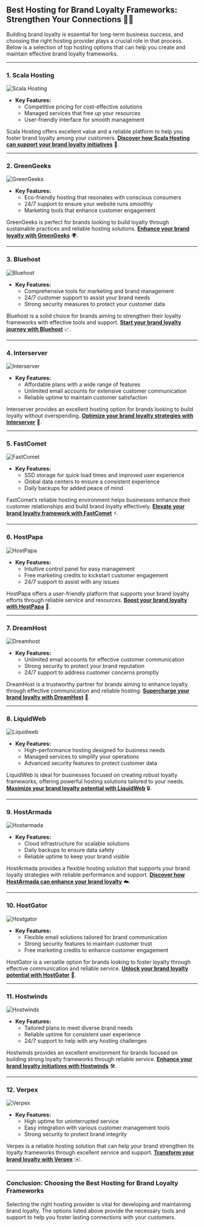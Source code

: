 ## Best Hosting for Brand Loyalty Frameworks: Strengthen Your Connections 🤝💖

Building brand loyalty is essential for long-term business success, and choosing the right hosting provider plays a crucial role in that process. Below is a selection of top hosting options that can help you create and maintain effective brand loyalty frameworks.

---

### 1. Scala Hosting
![Scala Hosting](https://i.imgur.com/uJ5JIK3.png "Scala Web Hosting")

- **Key Features:**
  - Competitive pricing for cost-effective solutions
  - Managed services that free up your resources
  - User-friendly interface for smooth management

Scala Hosting offers excellent value and a reliable platform to help you foster brand loyalty among your customers. **[Discover how Scala Hosting can support your brand loyalty initiatives](https://snipitx.com/scala-jy)** 🚀.

---

### 2. GreenGeeks
![GreenGeeks](https://i.imgur.com/eEwuntu.jpg "GreenGeeks Hosting")

- **Key Features:**
  - Eco-friendly hosting that resonates with conscious consumers
  - 24/7 support to ensure your website runs smoothly
  - Marketing tools that enhance customer engagement

GreenGeeks is perfect for brands looking to build loyalty through sustainable practices and reliable hosting solutions. **[Enhance your brand loyalty with GreenGeeks](https://snipitx.com/greengeeks-jy)** 🌍.

---

### 3. Bluehost
![Bluehost](https://i.imgur.com/PasFF9E.jpeg "Bluehost Hosting")

- **Key Features:**
  - Comprehensive tools for marketing and brand management
  - 24/7 customer support to assist your brand needs
  - Strong security measures to protect your customer data

Bluehost is a solid choice for brands aiming to strengthen their loyalty frameworks with effective tools and support. **[Start your brand loyalty journey with Bluehost](https://snipitx.com/bluehost-jy)** 📈.

---

### 4. Interserver
![Interserver](https://i.imgur.com/OM5dOEW.jpeg "Interserver Hosting")

- **Key Features:**
  - Affordable plans with a wide range of features
  - Unlimited email accounts for extensive customer communication
  - Reliable uptime to maintain customer satisfaction

Interserver provides an excellent hosting option for brands looking to build loyalty without overspending. **[Optimize your brand loyalty strategies with Interserver](https://snipitx.com/interserver-jy)** 💸.

---

### 5. FastComet
![FastComet](https://i.imgur.com/7qgXuWp.png "FastComet Hosting")

- **Key Features:**
  - SSD storage for quick load times and improved user experience
  - Global data centers to ensure a consistent experience
  - Daily backups for added peace of mind

FastComet’s reliable hosting environment helps businesses enhance their customer relationships and build brand loyalty effectively. **[Elevate your brand loyalty framework with FastComet](https://snipitx.com/fastcomet-jy)** ⚡️.

---

### 6. HostPapa
![HostPapa](https://i.imgur.com/ouDTkvl.jpeg "HostPapa Hosting")

- **Key Features:**
  - Intuitive control panel for easy management
  - Free marketing credits to kickstart customer engagement
  - 24/7 support to assist with any issues

HostPapa offers a user-friendly platform that supports your brand loyalty efforts through reliable service and resources. **[Boost your brand loyalty with HostPapa](https://snipitx.com/hostpapa-jy)** 🎉.

---

### 7. DreamHost
![Dreamhost](https://i.imgur.com/rXIg8ip.jpeg "Dreamhost Hosting")

- **Key Features:**
  - Unlimited email accounts for effective customer communication
  - Strong security to protect your brand reputation
  - 24/7 support to address customer concerns promptly

DreamHost is a trustworthy partner for brands aiming to enhance loyalty through effective communication and reliable hosting. **[Supercharge your brand loyalty with DreamHost](https://snipitx.com/dreamhost-jy)** 🌟.

---

### 8. LiquidWeb
![Liquidweb](https://i.imgur.com/4IvT9SC.jpeg "Liquidweb Hosting")

- **Key Features:**
  - High-performance hosting designed for business needs
  - Managed services to simplify your operations
  - Advanced security features to protect customer data

LiquidWeb is ideal for businesses focused on creating robust loyalty frameworks, offering powerful hosting solutions tailored to your needs. **[Maximize your brand loyalty potential with LiquidWeb](https://snipitx.com/liquidweb-jy)** 🔒.

---

### 9. HostArmada
![Hostarmada](https://i.imgur.com/KFbdf3o.jpeg "Hostarmada Hosting")

- **Key Features:**
  - Cloud infrastructure for scalable solutions
  - Daily backups to ensure data safety
  - Reliable uptime to keep your brand visible

HostArmada provides a flexible hosting solution that supports your brand loyalty strategies with reliable performance and support. **[Discover how HostArmada can enhance your brand loyalty](https://snipitx.com/hostarmada-jy)** ☁️.

---

### 10. HostGator
![Hostgator](https://i.imgur.com/BcVkH57.jpeg "Hostgator Hosting")

- **Key Features:**
  - Flexible email solutions tailored for brand communication
  - Strong security features to maintain customer trust
  - Free marketing credits to enhance customer engagement

HostGator is a versatile option for brands looking to foster loyalty through effective communication and reliable service. **[Unlock your brand loyalty potential with HostGator](https://snipitx.com/hostgator-jy)** 🔑.

---

### 11. Hostwinds
![Hostwinds](https://i.imgur.com/53aSNXx.jpeg "Hostwinds Hosting")

- **Key Features:**
  - Tailored plans to meet diverse brand needs
  - Reliable uptime for consistent user experience
  - 24/7 support to help with any hosting challenges

Hostwinds provides an excellent environment for brands focused on building strong loyalty frameworks through reliable service. **[Enhance your brand loyalty initiatives with Hostwinds](https://snipitx.com/hostwinds-jy)** 🛠️.

---

### 12. Verpex
![Verpex](https://i.imgur.com/6x5LhiS.jpeg "Verpex Hosting")

- **Key Features:**
  - High uptime for uninterrupted service
  - Easy integration with various customer management tools
  - Strong security to protect brand integrity

Verpex is a reliable hosting solution that can help your brand strengthen its loyalty frameworks through excellent service and support. **[Transform your brand loyalty with Verpex](https://snipitx.com/verpex-jy)** ✉️.

---

### Conclusion: Choosing the Best Hosting for Brand Loyalty Frameworks
Selecting the right hosting provider is vital for developing and maintaining brand loyalty. The options listed above provide the necessary tools and support to help you foster lasting connections with your customers.
